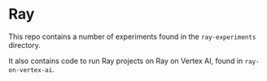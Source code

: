 Ray
====

This repo contains a number of experiments found in the `ray-experiments` directory. 

It also contains code to run Ray projects on Ray on Vertex AI, found in `ray-on-vertex-ai`.